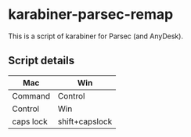 # karabiner-parsec-remap
This is a script of karabiner for Parsec (and AnyDesk).

## Script details
|Mac|Win|
|---|---|
|Command|Control|
|Control|Win|
|caps lock|shift+capslock|
